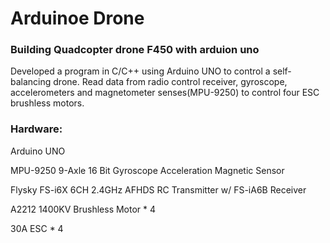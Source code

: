 # Arduinoe Drone 

### Building Quadcopter drone F450 with arduion uno 

Developed a program in C/C++ using Arduino UNO to control a self-balancing drone. Read data from radio control receiver, gyroscope, accelerometers and magnetometer
senses(MPU-9250) to control four ESC brushless motors.



### Hardware:
  Arduino UNO
  
  MPU-9250 9-Axle 16 Bit Gyroscope Acceleration Magnetic Sensor 
  
  Flysky FS-i6X 6CH 2.4GHz AFHDS RC Transmitter w/ FS-iA6B Receiver
  
  A2212 1400KV Brushless Motor * 4 
  
  30A ESC  * 4  


